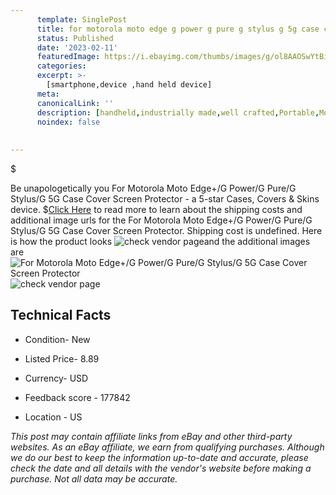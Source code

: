 ```yaml
---
      template: SinglePost
      title: for motorola moto edge g power g pure g stylus g 5g case cover screen protector
      status: Published
      date: '2023-02-11'
      featuredImage: https://i.ebayimg.com/thumbs/images/g/ol8AAOSwYtBilCug/s-l225.jpg
      categories: 
      excerpt: >-
        [smartphone,device ,hand held device]
      meta:
      canonicalLink: ''
      description: [handheld,industrially made,well crafted,Portable,Mobile,Compact,Convenient,Lightweight,Maneuverable,Man-portable,Miniature,Carriable,Hand-held,Light,Holdable,Transportable,Mobile device,Pocket-sized,On-the-go,Wireless,Cordless,Compact size,Convenient size, smartphone,device ,hand held device]
      noindex: false
      
        
---
```

$

Be unapologetically you For Motorola Moto Edge+/G Power/G Pure/G Stylus/G 5G Case Cover Screen Protector - a 5-star Cases, Covers & Skins device.
$[Click Here](https://www.ebay.com/itm/354084097888?hash=item52710e8f60%3Ag%3Aol8AAOSwYtBilCug&mkevt=1&mkcid=1&mkrid=711-53200-19255-0&campid=%253CePNCampaignId%253E&customid=%253CreferenceId%253E&toolid=10049) to read more to learn about the shipping costs and additional image urls for the For Motorola Moto Edge+/G Power/G Pure/G Stylus/G 5G Case Cover Screen Protector. Shipping cost is undefined. Here is how the product looks ![check vendor page](https://i.ebayimg.com/thumbs/images/g/ol8AAOSwYtBilCug/s-l225.jpg)and the additional images are![For Motorola Moto Edge+/G Power/G Pure/G Stylus/G 5G Case Cover Screen Protector](https://i.ebayimg.com/images/g/ol8AAOSwYtBilCug/s-l1200.jpg)![check vendor page](https://origin-galleryplus.ebayimg.com/ws/web/354084097888_2_0_1/225x225.jpg,https://origin-galleryplus.ebayimg.com/ws/web/354084097888_3_0_1/225x225.jpg,https://origin-galleryplus.ebayimg.com/ws/web/354084097888_4_0_1/225x225.jpg,https://origin-galleryplus.ebayimg.com/ws/web/354084097888_5_0_1/225x225.jpg,https://origin-galleryplus.ebayimg.com/ws/web/354084097888_6_0_1/225x225.jpg)



 ## Technical Facts 



     
      

 - Condition- New 


      

 - Listed Price- 8.89 


      

 - Currency- USD 


      

 - Feedback score - 177842 


      

 - Location - US 


      
      

 *_This post may contain affiliate links from eBay and other third-party websites. As an eBay affiliate, we earn from qualifying purchases. Although we do our best to keep the information up-to-date and accurate, please check the date and all details with the vendor's website before making a purchase. Not all data may be accurate._*






